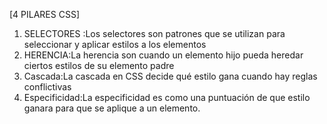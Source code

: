 [4 PILARES CSS]

1. SELECTORES :Los selectores son patrones que se utilizan para seleccionar y aplicar estilos a los elementos 
2. HERENCIA:La herencia son cuando un elemento hijo pueda heredar ciertos estilos de su elemento padre
3. Cascada:La cascada en CSS decide qué estilo gana cuando hay reglas conflictivas
4. Especificidad:La especificidad es como una puntuación de que estilo ganara para que se aplique a un elemento.